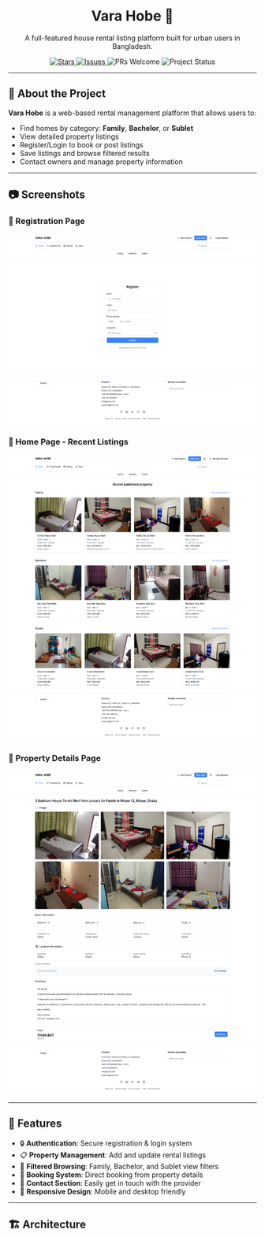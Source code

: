 <h1 align="center">Vara Hobe 🏡</h1>

<p align="center">
  A full-featured house rental listing platform built for urban users in Bangladesh.
</p>

<p align="center">
  <a href="https://github.com/sharifulaman/Home_Rental/stargazers">
    <img src="https://img.shields.io/github/stars/sharifulaman/Home_Rental" alt="Stars">
  </a>
  <a href="https://github.com/sharifulaman/Home_Rental/issues">
    <img src="https://img.shields.io/github/issues/sharifulaman/Home_Rental" alt="Issues">
  </a>
  <img src="https://img.shields.io/badge/PRs-welcome-brightgreen.svg" alt="PRs Welcome">
  <img src="https://img.shields.io/badge/status-active-success" alt="Project Status">
</p>

---

## 🧾 About the Project

**Vara Hobe** is a web-based rental management platform that allows users to:
- Find homes by category: **Family**, **Bachelor**, or **Sublet**
- View detailed property listings
- Register/Login to book or post listings
- Save listings and browse filtered results
- Contact owners and manage property information


---

## 📷 Screenshots

### 🔐 Registration Page
![Registration](./registation.png)

### 🏡 Home Page - Recent Listings
![Home](./h.png)

### 📝 Property Details Page
![Details](./0.png)

---

## 🚀 Features

- 🔒 **Authentication**: Secure registration & login system
- 📋 **Property Management**: Add and update rental listings
- 🧭 **Filtered Browsing**: Family, Bachelor, and Sublet view filters
- 🛒 **Booking System**: Direct booking from property details
- 💬 **Contact Section**: Easily get in touch with the provider
- 📱 **Responsive Design**: Mobile and desktop friendly

---

## 🏗️ Architecture

